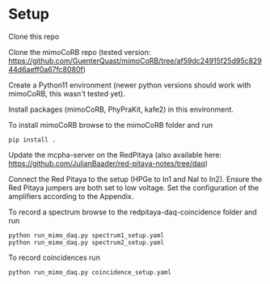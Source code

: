 # Setup
Clone this repo

Clone the mimoCoRB repo (tested version: https://github.com/GuenterQuast/mimoCoRB/tree/af59dc24915f25d95c82944d6aeff0a67fc8080f)

Create a Python11 environment (newer python versions should work with mimoCoRB, this wasn't tested yet).

Install packages (mimoCoRB, PhyPraKit, kafe2) in this environment.

To install mimoCoRB browse to the mimoCoRB folder and run
```console
pip install .
```
Update the mcpha-server on the RedPitaya (also available here: https://github.com/JulianBaader/red-pitaya-notes/tree/daq)

Connect the Red Pitaya to the setup (HPGe to In1 and NaI to In2). Ensure the Red Pitaya jumpers are both set to low voltage.
Set the configuration of the amplifiers according to the Appendix.


To record a spectrum browse to the redpitaya-daq-coincidence folder and run
```console
python run_mimo_daq.py spectrum1_setup.yaml
python run_mimo_daq.py spectrum2_setup.yaml
```


To record coincidences run
```console
python run_mimo_daq.py coincidence_setup.yaml
```

